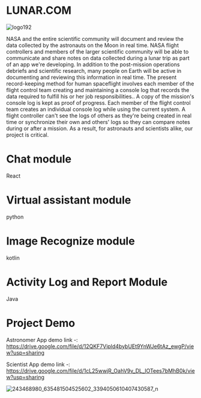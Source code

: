 # LUNAR.COM
![logo192](https://user-images.githubusercontent.com/27472173/135764417-8534a369-7afa-49ab-aa09-bc6906d65e18.png)

<P>NASA and the entire scientific community will document and review the data collected by the astronauts on the Moon in real time. NASA flight controllers and members of the larger scientific community will be able to communicate and share notes on data collected during a lunar trip as part of an app we're developing. In addition to the post-mission operations debriefs and scientific research, many people on Earth will be active in documenting and reviewing this information in real time. The present record-keeping method for human spaceflight involves each member of the flight control team creating and maintaining a console log that records the data required to fulfill his or her job responsibilities.. A copy of the mission's console log is kept as proof of progress. Each member of the flight control team creates an individual console log while using the current system. A flight controller can't see the logs of others as they're being created in real time or synchronize their own and others' logs so they can compare notes during or after a mission. As a result, for astronauts and scientists alike, our project is critical.</P>
<H1> Chat module </H1> 
React
<H1> Virtual assistant module </H1> 
python
<H1> Image Recognize module </H1> 
kotlin
<H1> Activity Log and Report Module </H1> 
Java
<h1><b>Project Demo</b></h1>

Astronomer App demo link -: https://drive.google.com/file/d/12QKF7Vipld4bybUEt9YnWJe6tAz_ewgP/view?usp=sharing

Scientist App demo  link -: https://drive.google.com/file/d/1cL25wwjR_OahV9v_DL_IOTees7bMhB0k/view?usp=sharing

![243468980_635481504525602_3394050610407430587_n](https://user-images.githubusercontent.com/27472173/135765499-32021005-63fc-441c-b2fc-375143eaee1f.jpg)
